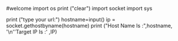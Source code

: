 #welcome 
import os
    print ("clear")
import socket 
import sys

print ("type your url:")
hostname=input()
ip = socket.gethostbyname(hostname)
print ("Host Name Is :",hostname, '\n''Target IP Is :' ,IP) 
